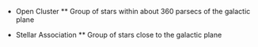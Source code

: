
* Open Cluster
** Group of stars within about 360 parsecs of the galactic plane
 
* Stellar Association
** Group of stars close to the galactic plane